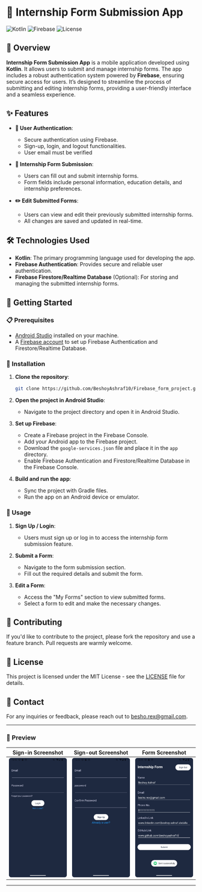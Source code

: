 # 📱 Internship Form Submission App

![Kotlin](https://img.shields.io/badge/Kotlin-1.4.31-blue.svg?logo=kotlin)
![Firebase](https://img.shields.io/badge/Firebase-Authentication-yellow.svg?logo=firebase)
![License](https://img.shields.io/badge/License-MIT-green.svg)

## 🚀 Overview

**Internship Form Submission App** is a mobile application developed using **Kotlin**. It allows users to submit and manage internship forms. The app includes a robust authentication system powered by **Firebase**, ensuring secure access for users. It’s designed to streamline the process of submitting and editing internship forms, providing a user-friendly interface and a seamless experience.

## ✨ Features

- **🔐 User Authentication**: 
  - Secure authentication using Firebase.
  - Sign-up, login, and logout functionalities.
  - User email must be verified

- **📝 Internship Form Submission**: 
  - Users can fill out and submit internship forms.
  - Form fields include personal information, education details, and internship preferences.

- **✏️ Edit Submitted Forms**:
  - Users can view and edit their previously submitted internship forms.
  - All changes are saved and updated in real-time.

## 🛠️ Technologies Used

- **Kotlin**: The primary programming language used for developing the app.
- **Firebase Authentication**: Provides secure and reliable user authentication.
- **Firebase Firestore/Realtime Database** (Optional): For storing and managing the submitted internship forms.

## 🏁 Getting Started

### 📋 Prerequisites

- [Android Studio](https://developer.android.com/studio) installed on your machine.
- A [Firebase account](https://firebase.google.com/) to set up Firebase Authentication and Firestore/Realtime Database.

### 🔧 Installation

1. **Clone the repository**:

    ```bash
    git clone https://github.com/BeshoyAshraf10/Firebase_form_project.git
    ```

2. **Open the project in Android Studio**:

    - Navigate to the project directory and open it in Android Studio.

3. **Set up Firebase**:

    - Create a Firebase project in the Firebase Console.
    - Add your Android app to the Firebase project.
    - Download the `google-services.json` file and place it in the `app` directory.
    - Enable Firebase Authentication and Firestore/Realtime Database in the Firebase Console.

4. **Build and run the app**:

    - Sync the project with Gradle files.
    - Run the app on an Android device or emulator.

### 📱 Usage

1. **Sign Up / Login**:

    - Users must sign up or log in to access the internship form submission feature.

2. **Submit a Form**:

    - Navigate to the form submission section.
    - Fill out the required details and submit the form.

3. **Edit a Form**:

    - Access the "My Forms" section to view submitted forms.
    - Select a form to edit and make the necessary changes.

## 🤝 Contributing

If you'd like to contribute to the project, please fork the repository and use a feature branch. Pull requests are warmly welcome.

## 📄 License

This project is licensed under the MIT License - see the [LICENSE](LICENSE) file for details.

## 📧 Contact

For any inquiries or feedback, please reach out to [besho.rex@gmail.com](mailto:besho.rex@gmail.com).

---

### 🌟 Preview

| Sign-in Screenshot | Sign-out Screenshot | Form Screenshot |
|:------------------:|:-------------------:|:---------------:|
| ![Sign-in](https://github.com/BeshoyAshraf10/Firebase_form_project/blob/main/screenshots/sign_in.png) | ![Sign-out](https://github.com/BeshoyAshraf10/Firebase_form_project/blob/main/screenshots/sign-out.png) | ![Form](https://github.com/BeshoyAshraf10/Firebase_form_project/blob/main/screenshots/form.png) |

---

